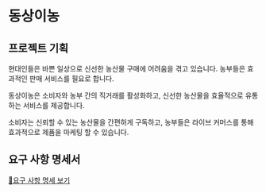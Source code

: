 # 동상이농

## 프로젝트 기획
현대인들은 바쁜 일상으로 신선한 농산물 구매에 어려움을 겪고 있습니다. 농부들은 효과적인 판매 서비스를 필요로 합니다.
  
동상이농은 소비자와 농부 간의 직거래를 활성화하고, 신선한 농산물을 효율적으로 유통하는 서비스를 제공합니다.

소비자는 신뢰할 수 있는 농산물을 간편하게 구독하고, 농부들은 라이브 커머스를 통해 효과적으로 제품을 마케팅 할 수 있습니다. 

## 요구 사항 명세서
[📝요구 사항 명세 보기](https://quark-smile-890.notion.site/38f9d7df97da41d0886c90cd95224ce2?pvs=4)
